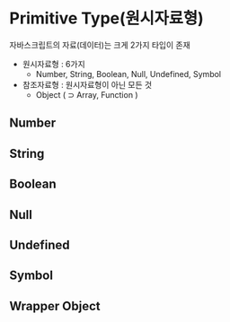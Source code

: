 # Primitive Type(원시자료형)

자바스크립트의 자료(데이터)는 크게 2가지 타입이 존재

-   원시자료형 : 6가지
    -   Number, String, Boolean, Null, Undefined, Symbol
-   참조자료형 : 원시자료형이 아닌 모든 것
    -   Object ( ⊃ Array, Function )

## Number

## String

## Boolean

## Null

## Undefined

## Symbol

## Wrapper Object
